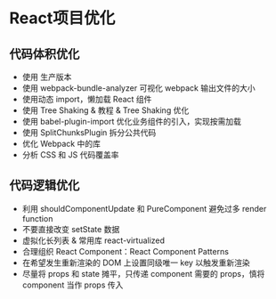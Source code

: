 # React项目优化

## 代码体积优化

* 使用 生产版本
* 使用 webpack-bundle-analyzer 可视化 webpack 输出文件的大小
* 使用动态 import，懒加载 React 组件
* 使用 Tree Shaking & 教程 & Tree Shaking 优化
* 使用 babel-plugin-import 优化业务组件的引入，实现按需加载
* 使用 SplitChunksPlugin 拆分公共代码
* 优化 Webpack 中的库
* 分析 CSS 和 JS 代码覆盖率

## 代码逻辑优化

* 利用 shouldComponentUpdate 和 PureComponent 避免过多 render function
* 不要直接改变 setState 数据
* 虚拟化长列表 & 常用库 react-virtualized
* 合理组织 React Component：React Component Patterns
* 在希望发生重新渲染的 DOM 上设置同级唯一 key 以触发重新渲染
* 尽量将 props 和 state 摊平，只传递 component 需要的 props，慎将 component 当作 props 传入
  